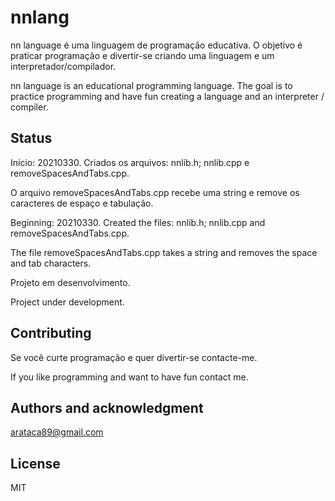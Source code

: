 # nnlang
nn language é uma linguagem de programação educativa. O objetivo é praticar programação e divertir-se criando uma linguagem e um interpretador/compilador. 

nn language is an educational programming language. The goal is to practice programming and have fun creating a language and an interpreter / compiler.

## Status
Início: 20210330. Criados os arquivos: nnlib.h; nnlib.cpp e removeSpacesAndTabs.cpp.<p>
O arquivo removeSpacesAndTabs.cpp recebe uma string e remove os caracteres de espaço e tabulação.  

<p><p>
Beginning: 20210330. Created the files: nnlib.h; nnlib.cpp and removeSpacesAndTabs.cpp. <p>
The file removeSpacesAndTabs.cpp takes a string and removes the space and tab characters.
<p><p>
Projeto em desenvolvimento.<p>
Project under development.

## Contributing
Se você curte programação e quer divertir-se contacte-me.

If you like programming and want to have fun contact me.

## Authors and acknowledgment
arataca89@gmail.com

## License
MIT



